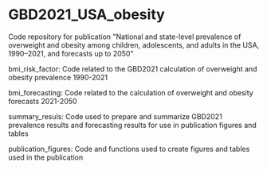 # GBD2021_USA_obesity
Code repository for publication "National and state-level prevalence of overweight and  obesity among children, adolescents, and adults in the USA,  1990–2021, and forecasts up to 2050"

bmi_risk_factor: Code related to the GBD2021 calculation of overweight and obesity prevalence 1990-2021

bmi_forecasting: Code related to the calculation of overweight and obesity forecasts 2021-2050

summary_resuls: Code used to prepare and summarize GBD2021 prevalence results and forecasting results for use in publication figures and tables

publication_figures: Code and functions used to create figures and tables used in the publication

